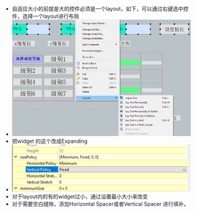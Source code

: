 
- 自适应大小的前提是大的控件必须是一个layout，如下，可以通过右键选中控件，选择一个layout进行布局
- ![da4b76ffd2db656fd5b8820da229bb7e.png](../../../../../_resources/da4b76ffd2db656fd5b8820da229bb7e.png)
- 把widget 的这个改成Expanding
- ![dd340187b05c7cd6390893cedd30ddce.png](../../../../../_resources/dd340187b05c7cd6390893cedd30ddce.png)
- 对于layout内的有的widget过小，通过设置最小大小来改变
- 对于需要空白缝隙，添加Horizontal Spacer或者Vertical Spacer 进行填补。